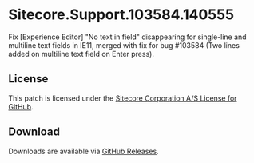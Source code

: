 # Sitecore.Support.103584.140555
Fix [Experience Editor] &quot;No text in field&quot; disappearing for single-line and multiline text fields in IE11, merged with fix for bug #103584 (Two lines added on multiline text field on Enter press).

## License  
This patch is licensed under the [Sitecore Corporation A/S License for GitHub](https://github.com/sitecoresupport/Sitecore.Support.103584.140555/blob/master/LICENSE).  

## Download  
Downloads are available via [GitHub Releases](https://github.com/sitecoresupport/Sitecore.Support.103584.140555/releases).  

